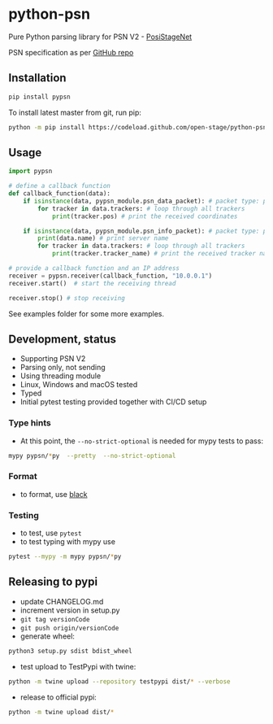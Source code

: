 # python-psn

Pure Python parsing library for PSN V2 - [PosiStageNet](https://posistage.net/)

PSN specification as per [GitHub repo](https://github.com/vyv/psn-cpp/blob/master/doc/PosiStageNetprotocol_v2.03_2019_09_09.pdf)

## Installation

```bash
pip install pypsn
```

To install latest master from git, run pip:
```bash
python -m pip install https://codeload.github.com/open-stage/python-psn/zip/refs/heads/master
```

## Usage

```python
import pypsn

# define a callback function
def callback_function(data):
    if isinstance(data, pypsn_module.psn_data_packet): # packet type: psn.psn_data_packet
        for tracker in data.trackers: # loop through all trackers
            print(tracker.pos) # print the received coordinates

    if isinstance(data, pypsn_module.psn_info_packet): # packet type: psn.psn_info_packet
        print(data.name) # print server name
        for tracker in data.trackers: # loop through all trackers
            print(tracker.tracker_name) # print the received tracker name

# provide a callback function and an IP address
receiver = pypsn.receiver(callback_function, "10.0.0.1")
receiver.start()  # start the receiving thread

receiver.stop() # stop receiving

```
See examples folder for some more examples. 

## Development, status

- Supporting PSN V2
- Parsing only, not sending
- Using threading module
- Linux, Windows and macOS tested
- Typed
- Initial pytest testing provided together with CI/CD setup

### Type hints

* At this point, the `--no-strict-optional` is needed for mypy tests to pass:

```bash
mypy pypsn/*py  --pretty  --no-strict-optional
```
### Format

- to format, use [black](https://pypi.org/project/black/)

### Testing

- to test, use `pytest`
- to test typing with mypy use 

```bash
pytest --mypy -m mypy pypsn/*py
```

## Releasing to pypi

* update CHANGELOG.md
* increment version in setup.py
* `git tag versionCode`
* `git push origin/versionCode`
* generate wheel:

```bash
python3 setup.py sdist bdist_wheel
```
* test upload to TestPypi with twine:

```bash
python -m twine upload --repository testpypi dist/* --verbose
```

* release to official pypi:

```bash
python -m twine upload dist/*
```
